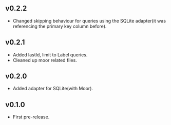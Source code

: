 ## v0.2.2
- Changed skipping behaviour for queries using the SQLite adapter(it was referencing the primary key column before).

## v0.2.1
- Added lastId, limit to Label queries.
- Cleaned up moor related files.

## v0.2.0
- Added adapter for SQLite(with Moor).

## v0.1.0
- First pre-release.
